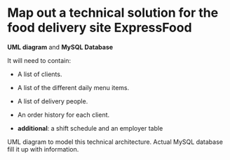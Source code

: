 # Map out a technical solution for the food delivery site ExpressFood

**UML diagram** and **MySQL Database**


It will need to contain:

- A list of clients.

- A list of the different daily menu items.

- A list of delivery people.

- An order history for each client.

- **additional**: a shift schedule and an employer table 

UML diagram to model this technical architecture. Actual MySQL database fill it up with information.
